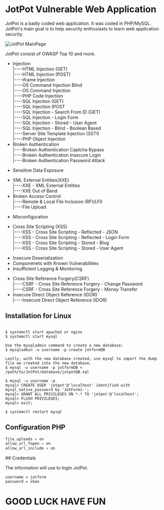 # JotPot Vulnerable Web Application 

JotPot is a badly coded web application. It was coded in PHP/MySQL. JotPot's main goal is to help security enthusiasts to learn web application security. 


![JotPot MainPage](https://user-images.githubusercontent.com/27926328/66612749-93ad3000-ebcb-11e9-9995-98206b38ad16.png)


JotPot consist of OWASP Top 10 and more. 

+ Injection<br />
    |----HTML Injection (GET)<br />
    |----HTML Injection (POST)<br />
    |----iframe Injection<br />
    |----OS Command Injection Blind<br />
    |----OS Command Injection<br />
    |----PHP Code Injection<br />
    |----SQL Injection (GET)<br />
    |----SQL Injection (POST<br />
    |----SQL Injection - Search From ID (GET)<br />
    |----SQL Injection - Login Form<br />
    |----SQL Injection - Stored - User Agent<br />
    |----SQL Injection - Blind - Boolean Based<br />
    |----Server Site Template Injection (SSTI)<br />
    |----PHP Object Injection
+ Broken Authentication<br />
    |----Broken Authentication Captcha Bypass<br />
    |----Broken Authentication Insecure Login<br />
    |----Broken Authentication Password Attack
- Sensitive Data Exposure 
+ XML External Entities(XXE)<br />
    |----XXE - XML External Entities<br />
    |----XXE Out of Band
+ Broken Access Control<br />
    |----Remote & Local File Inclusion (RFI/LFI)<br />
    |----File Upload
- Misconfiguration
+ Cross Site Scripting (XSS)<br />
    |----XSS - Cross Site Scripting - Reflected - JSON<br />
    |----XSS - Cross Site Scripting - Reflected - Login Form<br />
    |----XSS - Cross Site Scripting - Stored - Blog<br />
    |----XSS - Cross Site Scripting - Stored - User Agent
- Insecure Deserialization
- Componenets with Known Vulnerabilities
- Insufficient Logging & Monitoring
+ Cross Site Reference Forgery(CSRF)<br />
    |----CSRF - Cross Site Reference Forgery - Change Password<br />
    |----CSRF - Cross Site Reference Forgery - Money Transfer
+ Insecure Direct Object Reference (IDOR)<br />
    |----Insecure Direct Object Reference (IDOR)


## Installation for Linux

```commandline

$ systemctl start apache2 or nginx
$ systemctl start mysql

Use the mysqladmin command to create a new database:
$ mysqladmin -u username -p create jotformDB

Lastly, with the new database created, use mysql to import the dump file we created into the new database.
$ mysql -u username -p jotformDB < /path/to/JotPot/database/jotpotDB.sql

$ mysql -u username -p
mysql> CREATE USER 'jotpot'@'localhost' identified with mysql_native_password by 'JotForm1-';
mysql> GRANT ALL PRIVILEGES ON *.* TO 'jotpot'@'localhost';
mysql> FLUSH PRIVILEGES;
mysql> exit;

$ systemctl restart mysql
```



## Configuration PHP

```php
file_uploads = on 
allow_url_fopen = on 
allow_url_include = on 
```



## Credentials

The information will use to login JotPot.
```cli
username = jotform
password = okan
```


# GOOD LUCK HAVE FUN